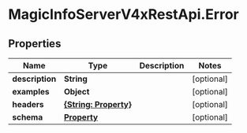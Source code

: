 # MagicInfoServerV4xRestApi.Error

## Properties
Name | Type | Description | Notes
------------ | ------------- | ------------- | -------------
**description** | **String** |  | [optional] 
**examples** | **Object** |  | [optional] 
**headers** | [**{String: Property}**](Property.md) |  | [optional] 
**schema** | [**Property**](Property.md) |  | [optional] 


